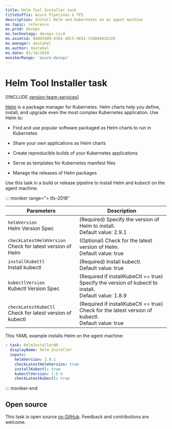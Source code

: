 ```yaml
---
title: Helm Tool Installer task
titleSuffix: Azure Pipelines & TFS
description: Install Helm and Kubernetes on an agent machine
ms.topic: reference
ms.prod: devops
ms.technology: devops-cicd
ms.assetid: 068D5909-43E6-48C5-9E01-7C8A94816220
ms.manager: dastahel
ms.author: dastahel
ms.date: 01/18/2019
monikerRange: 'azure-devops'
---
```


# Helm Tool Installer task

[!INCLUDE [version-team-services](../../_shared/version-team-services.md)]

[Helm](https://helm.sh/) is a package manager for Kubernetes. Helm charts help you define, install, and upgrade even the most complex Kubernetes application. Use Helm to:

- Find and use popular software packaged as Helm charts to run in Kubernetes

- Share your own applications as Helm charts

- Create reproducible builds of your Kubernetes applications

- Serve as templates for Kubernetes manifest files

- Manage the releases of Helm packages

Use this task in a build or release pipeline to install Helm and kubectl on the agent machine.

::: moniker range="> tfs-2018"

<table><thead><tr><th>Parameters</th><th>Description</th></tr></thead>
<tr><td><code>helmVersion</code><br/>Helm Version Spec</td><td>(Required) Specify the version of Helm to install.<br/>Default value: 2.9.1</td></tr>
<tr><td><code>checkLatestHelmVersion</code><br/>Check for latest version of Helm</td><td>(Optional) Check for the latest version of Helm.<br/>Default value: true</td></tr>
<tr><td><code>installKubeCtl</code><br/>Install kubectl</td><td>(Required) Install kubectl.<br/>Default value: true</td></tr>
<tr><td><code>kubectlVersion</code><br/>Kubectl Version Spec</td><td>(Required if installKubeCtl == true) Specify the version of kubectl to install.<br/>Default value: 1.8.9</td></tr>
<tr><td><code>checkLatestKubeCtl</code><br/>Check for latest version of kubectl</td><td>(Required if installKubeCtl == true) Check for the latest version of kubectl.<br/>Default value: true</td></tr>
</table>

This YAML example installs Helm on the agent machine:

```YAML
- task: HelmInstaller@0
  displayName: Helm Installer
  inputs:
    helmVersion: 2.9.1
    checkLatestHelmVersion: true
    installKubectl: true 
    kubectlVersion: 1.8.9
    checkLatestKubectl: true
```
::: moniker-end

## Open source

This task is open source [on GitHub](https://github.com/Microsoft/azure-pipelines-tasks). Feedback and contributions are welcome.
